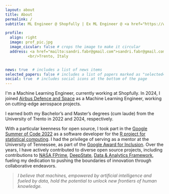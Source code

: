 ```yaml
---
layout: about
title: About
permalink: /
subtitle: ML Engineer @ Shopfully | Ex ML Engineer @ <a href="https://www.airbus.com/">Airbus Defence and Space</a>

profile:
  align: right
  image: prof_pic.jpg
  image_cicular: false # crops the image to make it circular
  address: <a href="mailto:sandri.fabr@gmail.com">sandri.fabr@gmail.com</a>
          <br/>Trento, Italy


news: true  # includes a list of news items
selected_papers: false # includes a list of papers marked as "selected={true}"
social: true  # includes social icons at the bottom of the page
---
```


I'm a Machine Learning Engineer, currently working at Shopfully. In 2024, I joined <a href="https://www.airbus.com/">Airbus Defence and Space</a> as a Machine Learning Engineer, working on cutting-edge aerospace projects.

I earned both my Bachelor’s and Master’s degrees (cum laude) from the University of Trento in 2022 and 2024, respectively.

With a particular keenness for open source, I took part in the [Google Summer of Code 2022](https://summerofcode.withgoogle.com/programs/2022/projects/t87xbcg2) as a software developer for the [R project for statistical computing](https://www.r-project.org/). I had the privilege of serving as a mentor at the University of Tennessee, as part of the [Google Award for Inclusion](https://research.google/outreach/air-program/). Over the years, I have actively contributed to diverse open source projects, including contributions to [NASA FPrime](https://github.com/nasa/fprime), [DeepState](https://github.com/trailofbits/deepstate), [Data & Analytics Framework](https://docs.italia.it/italia/daf/), fueling my dedication to pushing the boundaries of innovation through collaborative endeavors.

> *I believe that machines, empowered by artificial intelligence and fueled by data, hold the potential to unlock new frontiers of human knowledge.*
